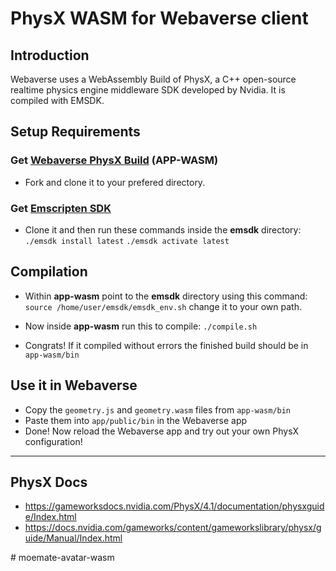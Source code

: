 # PhysX WASM for Webaverse client

## Introduction ##
Webaverse uses a WebAssembly Build of PhysX, a C++ open-source realtime physics engine middleware SDK developed by Nvidia.
It is compiled with EMSDK.

## Setup Requirements

### Get [Webaverse PhysX Build](https://github.com/webaverse/app-wasm) (APP-WASM)
- Fork and clone it to your prefered directory.


### Get [Emscripten SDK](https://github.com/emscripten-core/emsdk)
- Clone it and then run these commands inside the **emsdk** directory:
    `./emsdk install latest`
    `./emsdk activate latest`
    

## Compilation

- Within **app-wasm** point to the **emsdk** directory using this command:
`source /home/user/emsdk/emsdk_env.sh` change it to your own path.

- Now inside **app-wasm** run this to compile:
`./compile.sh`

- Congrats! If it compiled without errors the finished build should be in `app-wasm/bin`

## Use it in Webaverse

- Copy the `geometry.js` and `geometry.wasm` files from `app-wasm/bin`
- Paste them into `app/public/bin` in the Webaverse app
- Done! Now reload the Webaverse app and try out your own PhysX configuration!

---

## PhysX Docs

- https://gameworksdocs.nvidia.com/PhysX/4.1/documentation/physxguide/Index.html
- https://docs.nvidia.com/gameworks/content/gameworkslibrary/physx/guide/Manual/Index.html

#   m o e m a t e - a v a t a r - w a s m  
 